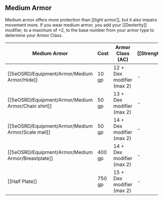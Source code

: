 ## Medium Armor

Medium armor offers more protection than [[light armor]], but it also impairs movement more. If you wear medium armor, you add your [[Dexterity]] modifier, to a maximum of +2, to the base number from your armor type to determine your Armor Class.

| Medium Armor    | Cost   | Armor Class (AC)          | [[Strength]] | [[Stealth]]  | Weight |
| --------------- | ------ | ------------------------- | ------------ | ------------ | ------ |
| [[5eOSRD/Equipment/Armor/Medium Armor/Hide]]        | 10 gp  | 12 + Dex modifier (max 2) | -            | -            | 12 lb. |
| [[5eOSRD/Equipment/Armor/Medium Armor/Chain shirt]] | 50 gp  | 13 + Dex modifier (max 2) | -            | -            | 20 lb. |
| [[5eOSRD/Equipment/Armor/Medium Armor/Scale mail]]  | 50 gp  | 14 + Dex modifier (max 2) | -            | Disadvantage | 45 lb. |
| [[5eOSRD/Equipment/Armor/Medium Armor/Breastplate]] | 400 gp | 14 + Dex modifier (max 2) | -            | -            | 20 lb. |
| [[Half Plate]]  | 750 gp | 15 + Dex modifier (max 2) | -            | Disadvantage | 40 lb. |
